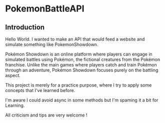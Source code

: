 # PokemonBattleAPI

## Introduction

Hello World.
I wanted to make an API that would feed a website and simulate something like PokemonShowdown.

Pokémon Showdown is an online platform where players can engage in simulated battles using Pokémon, the fictional creatures from the Pokémon franchise. Unlike the main games where players catch and train Pokémon through an adventure, Pokémon Showdown focuses purely on the battling aspect.

This project is merely for a practice purpose, where I try to apply some concepts that I've learned before.

I'm aware I could avoid async in some methods but I'm spaming it a bit for Learning.

All criticism and tips are very welcome !
 

